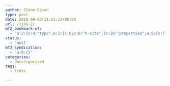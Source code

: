 ```yaml
---
author: Glenn Dixon
type: post
date: 2018-08-03T21:53:33+00:00
url: /1186-2/
mf2_bookmark-of:
  - 'a:2:{s:4:"type";a:1:{i:0;s:6:"h-cite";}s:10:"properties";a:5:{s:7:"summary";a:1:{i:0;s:126:"The Panasonic FZ80 features a 60x wide-angle zoom and can shoot 4K. Read our Panasonic FZ80 review to see what else it can do!";}s:3:"url";a:1:{i:0;s:73:"https://www.imaging-resource.com/PRODS/panasonic-fz80/panasonic-fz80A.HTM";}s:8:"category";a:6:{i:0;s:4:"FZ80";i:1;s:14:"Panasonic FZ80";i:2;s:23:"Panasonic Lumix DC-FZ80";i:3;s:24:"Lumix Point & Shoot FZ80";i:4;s:4:"FZ82";i:5;s:14:"Panasonic FZ82";}s:11:"publication";a:1:{i:0;s:16:"Imaging Resource";}s:8:"featured";a:1:{i:0;s:68:"https://www.imaging-resource.com/PRODS/panasonic-fz80/ZYFRONT-LG.JPG";}}}'
status:
  - 'null'
mf2_syndication:
  - 'a:0:{}'
categories:
  - Uncategorized
tags:
  - links

---
```

